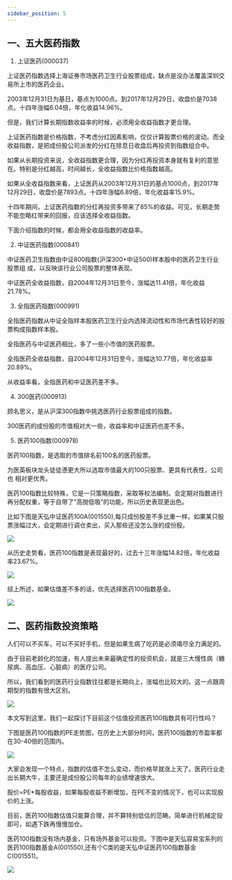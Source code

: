 ```yaml
---
sidebar_position: 5
---
```


## 一、五大医药指数

1. 上证医药(000037)

上证医药指数选择上海证券市场医药卫生行业股票组成，缺点是没办法覆盖深圳交易所上市的医药企业。

2003年12月31日为基日，基点为1000点。到2017年12月29日，收盘价是7038点。十四年涨幅6.04倍，年化收益14.96%。

但是，我们计算长期指数收益率的时候，必须用全收益指数才更合理。

上证医药指数是价格指数，不考虑分红因素影响，仅仅计算股票价格的波动。而全收益指数，是把成份股公司派发的分红在除息日收盘后再投资到指数组合中。

如果从长期投资来说，全收益指数更合理，因为分红再投资本身就有复利的意思在。特别是分红越高，时间越长，全收益指数比价格指数越高。

如果从全收益指数来看，上证医药从2003年12月31日的基点1000点，到2017年12月29日，收盘价是7893点。十四年涨幅6.89倍，年化收益率15.9%。

十四年期间，上证医药指数的分红再投资多带来了85%的收益。可见，长期走势不能忽略红带来的回报，应该选择全收益指数。

下面介绍指数的时候，都会用全收益指数的收益率。

2. 中证医药指数(000841)

中证医药卫生指数由中证800指数(沪深300+中证500)样本股中的医药卫生行业股票组
成，以反映该行业公司股票的整体表现。

中证医药全收益指数，自2004年12月31日至今，涨幅达11.41倍，年化收益21.78%。

3. 全指医药指数(000991)

全指医药指数从中证全指样本股医药卫生行业内选择流动性和市场代表性较好的股票构成指数样本股。

全指医药与中证医药相比，多了一些小市值的医药股票。

全指医药全收益指数，自2004年12月31日至今，涨幅达10.77倍，年化收益率20.89%。

从收益率看，全指医药和中证医药差不多。

4. 300医药(000913)

顾名思义，是从沪深300指数中挑选医药行业股票组成的指数。

300医药的成份股的市值相对大一些，收益率和中证医药也差不多。

5. 医药100指数(000978)

医药100指数，是选取的市值排名前100名的医药股票。

为医英板块龙头徒徒懣更大所以选取市值最大的100只股票、更具有代表性，公司也
相对更优秀。

医药100指数比较特殊，它是一只策略指数，采取等权法编制。会定期对指数进行再分配权重，等于自带了“高抛低吸”的功能，所以历史表现更出色。

比如下图是天弘中证医药100A(001550),每只成份股差不多比重一样。如果某只股票涨幅过大，会定期进行调仓卖出，买入那些还没怎么涨的成份股。

![](https://img.arctee.cn/picgo/202203141447428.png)

从历史走势看，医药100指数是表现最好的，过去十三年涨幅14.82倍，年化收益率23.67%。

![](https://img.arctee.cn/picgo/202203141447741.png)

综上所述，如果估值差不多的话，优先选择医药100指数基金。

![](https://img.arctee.cn/picgo/202203141447774.png)

## 二、医药指数投资策略

人们可以不买车，可以不买好手机，但是如果生病了吃药是必须竭尽全力满足的。

由于目前老龄化的加速，有人提出未来最确定性的投资机会，就是三大慢性病（糖尿病、高血压、心脏病）的医疗公司。

所以，我们看到的医药行业指数往往都是长期向上，涨幅也比较大的。这一点跟周期型的指数有很大区别。

![](https://img.arctee.cn/picgo/202203141448641.png)

本文写到这里，我们一起探讨下目前这个估值投资医药100指数具有可行性吗？

下图是医药100指数的PE走势图，在历史上大部分时间，医药100指数的市盈率都在30-40倍的范围内。

![](https://img.arctee.cn/picgo/202203141448958.png)

大家会发现一个特点，指数的估值不怎么変动，而价格早就涨上天了。医药行业走出长期大牛，主要还是成份股公司每年的业绩增速很大。

股价=PE*每股收益，如果每股收益不断增加，在PE不变的情况下，也可以实现股价的上涨。

目前，医药100指数估值只能算合理，并不算特别低估的范畴。简单进行机械定投即可，如遇下跌再慢慢加仓。

医药100指数没有场内基金，只有场外基金可以投资。下图中是天弘容易宝系列的医药100指数基金A(001550),还有个C类的是天弘中证医药100指数基金C(001551)。

![](https://img.arctee.cn/picgo/202203141448549.png)